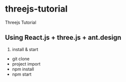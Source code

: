 # threejs-tutorial
Threejs Tutorial
## Using React.js + three.js + ant.design
1. install & start
- git clone
- project import
- npm install
- npm start
